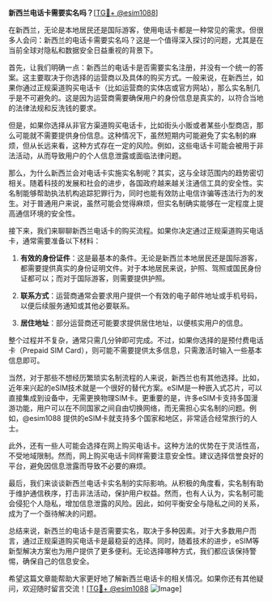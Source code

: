 **新西兰电话卡需要实名吗？**[[TG💪+ @esim1088](https://t.me/s/esim1088)]

在新西兰，无论是本地居民还是国际游客，使用电话卡都是一种常见的需求。但很多人会问：新西兰的电话卡需要实名吗？这是一个值得深入探讨的问题，尤其是在当前全球对隐私和数据安全日益重视的背景下。

首先，让我们明确一点：新西兰的电话卡是否需要实名注册，并没有一个统一的答案。这主要取决于你选择的运营商以及具体的购买方式。一般来说，在新西兰，如果你通过正规渠道购买电话卡（比如运营商的实体店或官方网站），那么实名制几乎是不可避免的。这是因为运营商需要确保用户的身份信息是真实的，以符合当地的法律法规和反洗钱的要求。

但是，如果你选择从非官方渠道购买电话卡，比如街头小贩或者某些小型商店，那么可能就不需要提供身份信息。这种情况下，虽然短期内可能避免了实名制的麻烦，但从长远来看，这种方式存在一定的风险。例如，这些电话卡可能会被用于非法活动，从而导致用户的个人信息泄露或面临法律问题。

那么，为什么新西兰会对电话卡实施实名制呢？其实，这与全球范围内的趋势密切相关。随着科技的发展和社会的进步，各国政府越来越关注通信工具的安全性。实名制能够帮助执法机构追踪犯罪行为，同时也能有效防止电信诈骗等违法行为的发生。对于普通用户来说，虽然可能会觉得麻烦，但实名制确实能够在一定程度上提高通信环境的安全性。

接下来，我们来聊聊新西兰电话卡的购买流程。如果你决定通过正规渠道购买电话卡，通常需要准备以下材料：

1. **有效的身份证件**：这是最基本的条件。无论是新西兰本地居民还是国际游客，都需要提供真实的身份证明文件。对于本地居民来说，护照、驾照或国民身份证都可以；而对于国际游客，则需要提供护照。

2. **联系方式**：运营商通常会要求用户提供一个有效的电子邮件地址或手机号码，以便后续服务通知或其他必要联系。

3. **居住地址**：部分运营商还可能要求提供居住地址，以便核实用户的信息。

整个过程并不复杂，通常只需几分钟即可完成。不过，如果你选择的是预付费电话卡（Prepaid SIM Card），则可能不需要提供太多信息，只需激活时输入一些基本信息即可。

当然，对于那些不想经历繁琐实名制流程的人来说，新西兰也有其他选择。比如，近年来兴起的eSIM技术就是一个很好的替代方案。eSIM是一种嵌入式芯片，可以直接集成到设备中，无需更换物理SIM卡。更重要的是，许多eSIM卡支持多国漫游功能，用户可以在不同国家之间自由切换网络，而无需担心实名制的问题。例如，@esim1088 提供的eSIM卡就支持多个国家和地区，非常适合经常旅行的人士。

此外，还有一些人可能会选择在网上购买电话卡。这种方法的优势在于灵活性高，不受地域限制。然而，网上购买电话卡同样需要注意安全性。建议选择信誉良好的平台，避免因信息泄露而导致不必要的麻烦。

最后，我们来谈谈新西兰电话卡实名制的实际影响。从积极的角度看，实名制有助于维护通信秩序，打击非法活动，保护用户权益。然而，也有人认为，实名制可能会侵犯个人隐私，增加信息泄露的风险。因此，如何平衡安全与隐私之间的关系，成为了一个亟待解决的问题。

总结来说，新西兰的电话卡是否需要实名，取决于多种因素。对于大多数用户而言，通过正规渠道购买电话卡是最稳妥的选择。同时，随着技术的进步，eSIM等新型解决方案也为用户提供了更多便利。无论选择哪种方式，我们都应该保持警惕，确保自己的信息安全。

希望这篇文章能帮助大家更好地了解新西兰电话卡的相关情况。如果你还有其他疑问，欢迎随时留言交流！[[TG💪+ @esim1088](https://t.me/s/esim1088) ![Image](https://i.postimg.cc/4NQfJmqS/Snipaste-2025-05-13-00-14-12.png)]